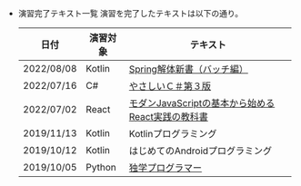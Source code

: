 *   演習完了テキスト一覧
    演習を完了したテキストは以下の通り。

    |日付      |演習対象|テキスト
    |----------|------ |-------
    |2022/08/08|Kotlin |[Spring解体新書（バッチ編）](https://github.com/Tatsukiyoshi/Weekend_Programming/issues/16)
    |2022/07/16|C#     |[やさしいＣ＃第３版](https://github.com/Tatsukiyoshi/Weekend_Programming/issues/18)|
    |2022/07/02|React  |[モダンJavaScriptの基本から始めるReact実践の教科書](https://github.com/Tatsukiyoshi/Weekend_Programming/issues/12)
    |2019/11/13|Kotlin |Kotlinプログラミング
    |2019/10/12|Kotlin |はじめてのAndroidプログラミング
    |2019/10/05|Python |[独学プログラマー](http://theselftaughtprogrammer.io/)
